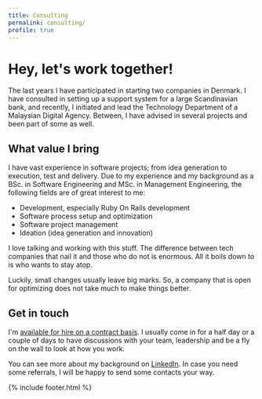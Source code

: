 ```yaml
---
title: Consulting
permalink: consulting/
profile: true
---
```


Hey, let's work together!
=========================
The last years I have participated in starting two companies in Denmark. I have consulted in setting up a support system for a large Scandinavian bank, and recently, I initiated and lead the Technology Department of a Malaysian Digital Agency. Between, I have advised in several projects and been part of some as well.

What value I bring
------------------
I have vast experience in software projects; from idea generation to execution, test and delivery. Due to my experience and my background as a BSc. in Software Engineering and MSc. in Management Engineering, the following fields are of great interest to me:

*  Development, especially Ruby On Rails development
*  Software process setup and optimization
*  Software project management
*  Ideation (idea generation and innovation)

I love talking and working with this stuff. The difference between tech companies that nail it and those who do not is enormous. All it boils down to is who wants to stay atop.

Luckily, small changes usually leave big marks. So, a company that is open for optimizing does not take much to make things better.

Get in touch
------------
I'm <a href="{{ site.baseurl }}contact" target="_top">available for hire on a contract basis</a>. I usually come in for a half day or a couple of days to have discussions with your team, leadership and be a fly on the wall to look at how you work.

You can see more about my background on <a href="http://linkedin.com/in/simonstubben" target="_blank">LinkedIn</a>.
In case you need some referrals, I will be happy to send some contacts your way.

{% include footer.html %}
